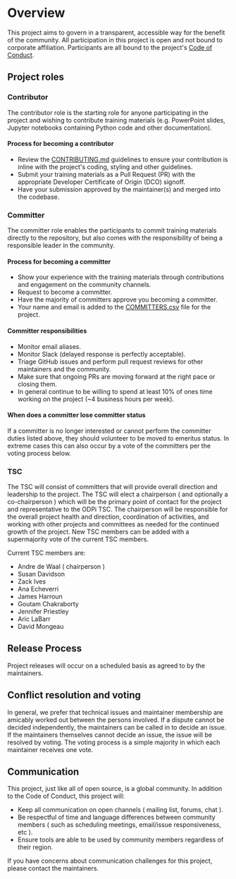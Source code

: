# Overview

This project aims to govern in a transparent, accessible way for the benefit of the community. All participation in this project is open and not bound to corporate affiliation. Participants are all bound to the project's [Code of Conduct](CODE_OF_CONDUCT.md).

## Project roles

### Contributor

The contributor role is the starting role for anyone participating in the project and wishing to contribute training materials (e.g. PowerPoint slides, Jupyter notebooks containing Python code and other documentation).

#### Process for becoming a contributor

* Review the [CONTRIBUTING.md](CONTRIBUTING.md) guidelines to ensure your contribution is inline with the project's coding, styling and other guidelines.
* Submit your training materials as a Pull Request (PR) with the appropriate Developer Certificate of Origin (DCO) signoff.
* Have your submission approved by the maintainer(s) and merged into the codebase.

### Committer

The committer role enables the participants to commit training materials directly to the repository, but also comes with the responsibility of being a responsible leader in the community.

#### Process for becoming a committer

* Show your experience with the training materials through contributions and engagement on the community channels.
* Request to become a committer.
* Have the majority of committers approve you becoming a committer.
* Your name and email is added to the [COMMITTERS.csv](COMMITTERS.csv) file for the project.

#### Committer responsibilities

* Monitor email aliases.
* Monitor Slack (delayed response is perfectly acceptable).
* Triage GitHub issues and perform pull request reviews for other maintainers and the community.
* Make sure that ongoing PRs are moving forward at the right pace or closing them.
* In general continue to be willing to spend at least 10% of ones time working on the project (~4 business hours per week).

#### When does a committer lose committer status

If a committer is no longer interested or cannot perform the committer duties listed above, they
should volunteer to be moved to emeritus status. In extreme cases this can also occur by a vote of
the committers per the voting process below.

### TSC

The TSC will consist of committers that will provide overall direction and leadership to the project. The TSC will elect a chairperson ( and optionally a co-chairperson ) which will be the primary point of contact for the project and representative to the ODPi TSC. The chairperson will be responsible for the overall project health and direction, coordination of activities, and working with other projects and committees as needed for the continued growth of the project. New TSC members can be added with a supermajority vote of the current TSC members.

Current TSC members are:

* Andre de Waal ( chairperson )
* Susan Davidson
* Zack Ives  
* Ana Echeverri 
* James Harroun
* Goutam Chakraborty
* Jennifer Priestley
* Aric LaBarr
* David Mongeau

## Release Process

Project releases will occur on a scheduled basis as agreed to by the maintainers.

## Conflict resolution and voting

In general, we prefer that technical issues and maintainer membership are amicably worked out
between the persons involved. If a dispute cannot be decided independently, the maintainers can be
called in to decide an issue. If the maintainers themselves cannot decide an issue, the issue will
be resolved by voting. The voting process is a simple majority in which each maintainer receives one vote.

## Communication

This project, just like all of open source, is a global community. In addition to the Code of Conduct, this project will:

* Keep all communication on open channels ( mailing list, forums, chat ).
* Be respectful of time and language differences between community members ( such as scheduling meetings, email/issue responsiveness, etc ).
* Ensure tools are able to be used by community members regardless of their region.

If you have concerns about communication challenges for this project, please contact the maintainers.
